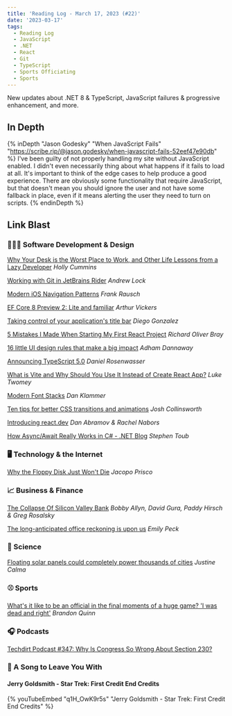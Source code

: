 ```yaml
---
title: 'Reading Log - March 17, 2023 (#22)'
date: '2023-03-17'
tags:
  - Reading Log
  - JavaScript
  - .NET
  - React
  - Git
  - TypeScript
  - Sports Officiating
  - Sports
---
```


New updates about .NET 8 & TypeScript, JavaScript failures & progressive enhancement, and more.
<!-- excerpt -->

## In Depth

{% inDepth "Jason Godesky" "When JavaScript Fails" "https://scribe.rip/@jason.godesky/when-javascript-fails-52eef47e90db" %}
    I've been guilty of not properly handling my site without JavaScript enabled. I didn't even necessarily thing about what happens if it fails to load at all. It's important to think of the edge cases to help produce a good experience. There are obviously some functionality that require JavaScript, but that doesn't mean you should ignore the user and not have some fallback in place, even if it means alerting the user they need to turn on scripts.
{% endinDepth %}

## Link Blast

### 👨🏼‍💻 Software Development & Design

[Why Your Desk is the Worst Place to Work, and Other Life Lessons from a Lazy Developer](https://blog.container-solutions.com/why-your-desk-is-the-worst-place-to-work-and-other-life-lessons-from-a-lazy-developer) *Holly Cummins*

[Working with Git in JetBrains Rider](https://andrewlock.net/working-with-git-in-jetbrains-rider/) *Andrew Lock*

[Modern iOS Navigation Patterns](https://frankrausch.com/ios-navigation) *Frank Rausch*

[EF Core 8 Preview 2: Lite and familiar](https://devblogs.microsoft.com/dotnet/announcing-ef8-preview-2/) *Arthur Vickers*

[Taking control of your application's title bar](https://blogs.windows.com/msedgedev/2023/03/14/taking-control-of-your-applications-title-bar/) *Diego Gonzalez*

[5 Mistakes I Made When Starting My First React Project](https://css-tricks.com/5-mistakes-starting-react/) *Richard Oliver Bray*

[16 little UI design rules that make a big impact](https://www.adhamdannaway.com/blog/ui-design/16-ui-design-rules) *Adham Dannaway*

[Announcing TypeScript 5.0](https://devblogs.microsoft.com/typescript/announcing-typescript-5-0/) *Daniel Rosenwasser*

[What is Vite and Why Should You Use It Instead of Create React App?](https://luketheweb.dev/blog/what-is-vite-and-why-should-you-use-it-instead-of-create-react-app) *Luke Twomey*

[Modern Font Stacks](https://modernfontstacks.com/) *Dan Klammer*

[Ten tips for better CSS transitions and animations](https://joshcollinsworth.com/blog/great-transitions) *Josh Collinsworth*

[Introducing react.dev](https://react.dev/blog/2023/03/16/introducing-react-dev) *Dan Abramov & Rachel Nabors*

[How Async/Await Really Works in C# - .NET Blog](https://devblogs.microsoft.com/dotnet/how-async-await-really-works/) *Stephen Toub*

### 🖥 Technology & the Internet

[Why the Floppy Disk Just Won't Die](https://www.wired.com/story/why-the-floppy-disk-just-wont-die/) *Jacopo Prisco*

### 📈 Business & Finance

[The Collapse Of Silicon Valley Bank](https://www.npr.org/sections/money/2023/03/14/1163200179/the-collapse-of-silicon-valley-bank) *Bobby Allyn, David Gura, Paddy Hirsch & Greg Rosalsky*

[The long-anticipated office reckoning is upon us](https://www.axios.com/2023/03/16/the-long-anticipated-office-reckoning-is-upon-us) *Emily Peck*

### 🔬 Science

[Floating solar panels could completely power thousands of cities](https://www.theverge.com/2023/3/14/23639474/floating-solar-panels-power-cities-renewable-energy) *Justine Calma*

### ⚾ Sports

[What's it like to be an official in the final moments of a huge game? 'I was dead and right'](https://theathletic.com/4257621/2023/03/14/officiating-ncaa-tournament-super-bowl-big-moments/) *Brandon Quinn*

### 🎧 Podcasts

[Techdirt Podcast #347: Why Is Congress So Wrong About Section 230?](https://www.techdirt.com/2023/03/15/techdirt-podcast-episode-347-why-is-congress-so-wrong-about-section-230/)

### 🎵 A Song to Leave You With

#### Jerry Goldsmith - Star Trek: First Credit End Credits

{% youTubeEmbed "q1H_OwK9r5s" "Jerry Goldsmith - Star Trek: First Credit End Credits" %}